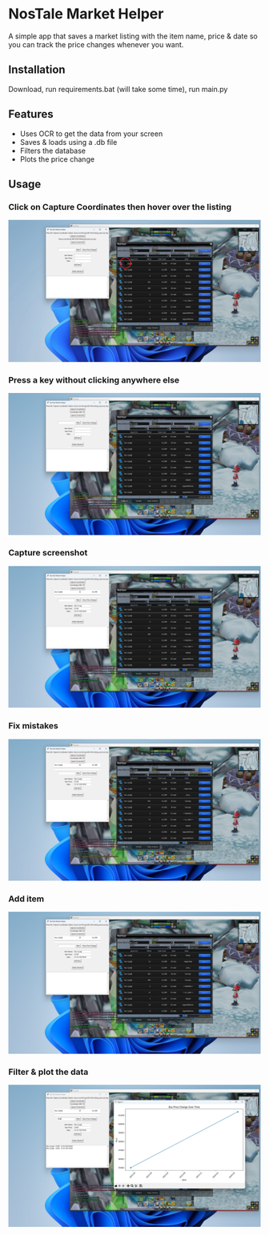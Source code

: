 
# NosTale Market Helper

A simple app that saves a market listing with the item name, price & date so you can track the price changes whenever you want.


## Installation

Download, run requirements.bat (will take some time), run main.py
## Features

- Uses OCR to get the data from your screen
- Saves & loads using a .db file
- Filters the database
- Plots the price change


## Usage

### Click on Capture Coordinates then hover over the listing
![Click on Capture Coordinates then hover over the listing](/screenshots/1.png?raw=true "Click on Capture Coordinates then hover over the listing")

### Press a key without clicking anywhere else
![Press a key without clicking anywhere else](/screenshots/2.png?raw=true "Press a key without clicking anywhere else")

### Capture screenshot
![Capture screenshot](/screenshots/3.png?raw=true "Capture screenshot")

### Fix mistakes
![Fix mistakes](/screenshots/4.png?raw=true "Fix mistakes")

### Add item
![Add item](/screenshots/4.png?raw=true "Add item")

### Filter & plot the data
![Filter & plot the data](/screenshots/plot.png?raw=true "Filter & plot the data")
